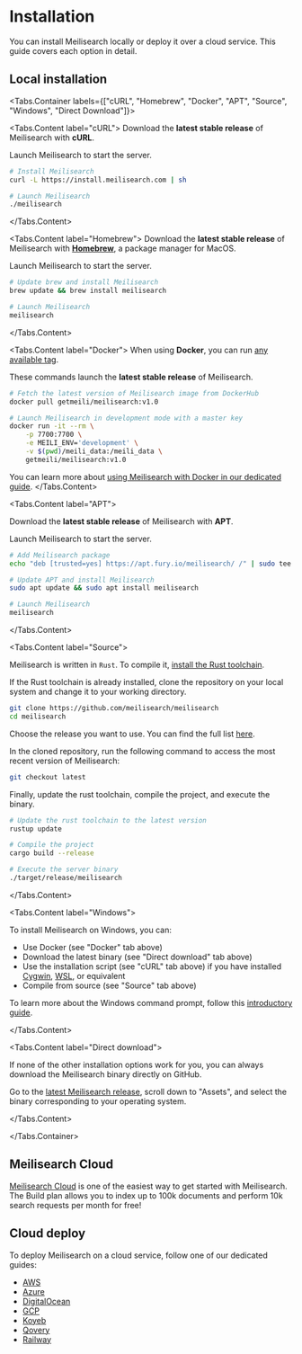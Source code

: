 # Installation

You can install Meilisearch locally or deploy it over a cloud service. This guide covers each option in detail.

## Local installation

<Tabs.Container labels={["cURL", "Homebrew", "Docker", "APT", "Source", "Windows", "Direct Download"]}>

<Tabs.Content label="cURL">
Download the **latest stable release** of Meilisearch with **cURL**.

Launch Meilisearch to start the server.

```bash
# Install Meilisearch
curl -L https://install.meilisearch.com | sh

# Launch Meilisearch
./meilisearch
```

</Tabs.Content>

<Tabs.Content label="Homebrew">
Download the **latest stable release** of Meilisearch with **[Homebrew](https://brew.sh/)**, a package manager for MacOS.

Launch Meilisearch to start the server.

```bash
# Update brew and install Meilisearch
brew update && brew install meilisearch

# Launch Meilisearch
meilisearch
```

</Tabs.Content>

<Tabs.Content label="Docker">
When using **Docker**, you can run [any available tag](https://hub.docker.com/r/getmeili/meilisearch/tags).

These commands launch the **latest stable release** of Meilisearch.

```bash
# Fetch the latest version of Meilisearch image from DockerHub
docker pull getmeili/meilisearch:v1.0

# Launch Meilisearch in development mode with a master key
docker run -it --rm \
    -p 7700:7700 \
    -e MEILI_ENV='development' \
    -v $(pwd)/meili_data:/meili_data \
    getmeili/meilisearch:v1.0
```

You can learn more about [using Meilisearch with Docker in our dedicated guide](/learn/cookbooks/docker.md).
</Tabs.Content>

<Tabs.Content label="APT">

Download the **latest stable release** of Meilisearch with **APT**.

Launch Meilisearch to start the server.

```bash
# Add Meilisearch package
echo "deb [trusted=yes] https://apt.fury.io/meilisearch/ /" | sudo tee /etc/apt/sources.list.d/fury.list

# Update APT and install Meilisearch
sudo apt update && sudo apt install meilisearch

# Launch Meilisearch
meilisearch
```

</Tabs.Content>

<Tabs.Content label="Source">

Meilisearch is written in `Rust`. To compile it, [install the Rust toolchain](https://www.rust-lang.org/tools/install).

If the Rust toolchain is already installed, clone the repository on your local system and change it to your working directory.

```bash
git clone https://github.com/meilisearch/meilisearch
cd meilisearch
```

Choose the release you want to use. You can find the full list [here](https://github.com/meilisearch/meilisearch/releases).

In the cloned repository, run the following command to access the most recent version of Meilisearch:

```bash
git checkout latest
```

Finally, update the rust toolchain, compile the project, and execute the binary.

```bash
# Update the rust toolchain to the latest version
rustup update

# Compile the project
cargo build --release

# Execute the server binary
./target/release/meilisearch
```

</Tabs.Content>

<Tabs.Content label="Windows">

To install Meilisearch on Windows, you can:

- Use Docker (see "Docker" tab above)
- Download the latest binary (see "Direct download" tab above)
- Use the installation script (see "cURL" tab above) if you have installed [Cygwin](https://www.cygwin.com/), [WSL](https://learn.microsoft.com/en-us/windows/wsl/), or equivalent
- Compile from source (see "Source" tab above)

To learn more about the Windows command prompt, follow this [introductory guide](https://www.makeuseof.com/tag/a-beginners-guide-to-the-windows-command-line/).

</Tabs.Content>

<Tabs.Content label="Direct download">

If none of the other installation options work for you, you can always download the Meilisearch binary directly on GitHub.

Go to the [latest Meilisearch release](https://github.com/meilisearch/meilisearch/releases/latest), scroll down to "Assets", and select the binary corresponding to your operating system.

</Tabs.Content>

</Tabs.Container>

## Meilisearch Cloud

[Meilisearch Cloud](https://www.meilisearch.com/pricing) is one of the easiest way to get started with Meilisearch. The Build plan allows you to index up to 100k documents and perform 10k search requests per month for free!

## Cloud deploy

To deploy Meilisearch on a cloud service, follow one of our dedicated guides:

- [AWS](/learn/cookbooks/aws.md)
- [Azure](/learn/cookbooks/azure.md)
- [DigitalOcean](/learn/cookbooks/digitalocean_droplet.md)
- [GCP](/learn/cookbooks/gcp.md)
- [Koyeb](/learn/cookbooks/koyeb.md)
- [Qovery](/learn/cookbooks/qovery.md)
- [Railway](/learn/cookbooks/railway.md)
